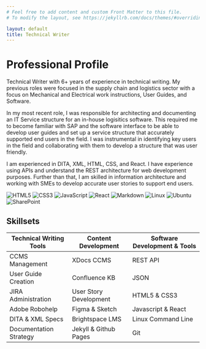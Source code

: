 ```yaml
---
# Feel free to add content and custom Front Matter to this file.
# To modify the layout, see https://jekyllrb.com/docs/themes/#overriding-theme-defaults

layout: default
title: Technical Writer
---
```


# Professional Profile
 
Technical Writer with 6+ years of experience in technical writing. My previous roles were focused in the supply chain and logistics sector with a focus on Mechanical and Electrical work instructions, User Guides, and Software.
  
In my most recent role, I was responsible for architecting and documenting an IT Service structure for an in-house logisitics software. This required me to become familiar with SAP and the software interface to be able to develop user guides and set up a service structure that accurately supported end users in the field. I was instrumental in identifying key users in the field and collaborating with them to develop a structure that was user friendly.
  
I am experienced in DITA, XML, HTML, CSS, and React. I have experience using APIs and understand the REST architecture for web development purposes. Further than that, I am skilled in information architecture and working with SMEs to develop accurate user stories to support end users.

![HTML5](https://img.shields.io/badge/HTML5-E34F26?style=for-the-badge&logo=html5&logoColor=white) ![CSS3](https://img.shields.io/badge/CSS3-1572B6?style=for-the-badge&logo=css3&logoColor=white) ![JavaScript](https://img.shields.io/badge/JavaScript-323330?style=for-the-badge&logo=javascript&logoColor=F7DF1E) ![React](https://img.shields.io/badge/React-20232A?style=for-the-badge&logo=react&logoColor=61DAFB) ![Markdown](https://img.shields.io/badge/Markdown-000000?style=for-the-badge&logo=markdown&logoColor=white) ![Linux](https://img.shields.io/badge/Linux-FCC624?style=for-the-badge&logo=linux&logoColor=black) ![Ubuntu]( 	https://img.shields.io/badge/Ubuntu-E95420?style=for-the-badge&logo=ubuntu&logoColor=white) ![SharePoint](https://img.shields.io/badge/Microsoft_SharePoint-0078D4?style=for-the-badge&logo=microsoft-sharepoint&logoColor=white)

## Skillsets

|Technical Writing Tools | Content Development    | Software Development & Tools|
|------------------------|------------------------|-----------------------------|
|CCMS Management         | XDocs CCMS             | REST API                    |
|User Guide Creation     | Confluence KB          | JSON                        |
|JIRA Administration     | User Story Development | HTML5 & CSS3                |
|Adobe Robohelp          | Figma & Sketch         | Javascript & React          |
|DITA & XML Specs        | Brightspace LMS        | Linux Command Line          |
|Documentation Strategy  | Jekyll & Github Pages  | Git                         |

